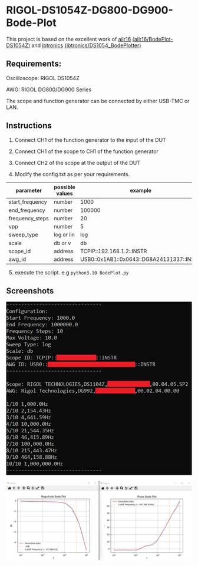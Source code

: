 # RIGOL-DS1054Z-DG800-DG900-Bode-Plot

This project is based on the excellent work of [ailr16](https://github.com/ailr16) [(ailr16/BodePlot-DS1054Z)](https://github.com/ailr16/BodePlot-DS1054Z) and [jbtronics](https://github.com/jbtronics) [(jbtronics/DS1054_BodePlotter)](https://github.com/jbtronics/DS1054_BodePlotter)

## Requirements: ##
Oscilloscope: RIGOL DS1054Z

AWG: RIGOL DG800/DG900 Series

The scope and function generator can be connected by either USB-TMC or LAN.

## Instructions ##
1. Connect CH1 of the function generator to the input of the DUT
2. Connect CH1 of the scope to CH1 of the function generator
3. Connect CH2 of the scope at the output of the DUT

4. Modify the config.txt as per your requirements.

| parameter | possible values | example |
| ------------- | ------------- | ------------- |
| start_frequency  | number  | 1000 |
| end_frequency  | number  | 100000 |
| frequency_steps  | number  | 20 |
| vpp  | number  | 5 |
| sweep_type  | log or lin  | log |
| scale  | db or v  | db |
| scope_id  | address  | TCPIP::192.168.1.2::INSTR |
| awg_id  | address  | USB0::0x1AB1::0x0643::DG8A24131337::INSTR |

5. execute the script. e.g `python3.10 BodePlot.py`

## Screenshots ##

![command output](https://github.com/DanielStoelzner/RIGOL-DS1054Z-DG800-DG900-Bode-Plot/blob/main/Screenshots/cmd.png)

![plots](https://github.com/DanielStoelzner/RIGOL-DS1054Z-DG800-DG900-Bode-Plot/blob/main/Screenshots/plots.png)
